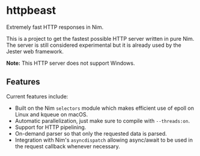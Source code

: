 # httpbeast

Extremely fast HTTP responses in Nim.

This is a project to get the fastest possible HTTP server written in pure Nim.
The server is still considered experimental but it is already used by the
Jester web framework.

**Note:** This HTTP server does not support Windows.

## Features

Current features include:

* Built on the Nim ``selectors`` module which makes efficient use of epoll on
  Linux and kqueue on macOS.
* Automatic parallelization, just make sure to compile with ``--threads:on``.
* Support for HTTP pipelining.
* On-demand parser so that only the requested data is parsed.
* Integration with Nim's ``asyncdispatch`` allowing async/await to be used in
  the request callback whenever necessary.